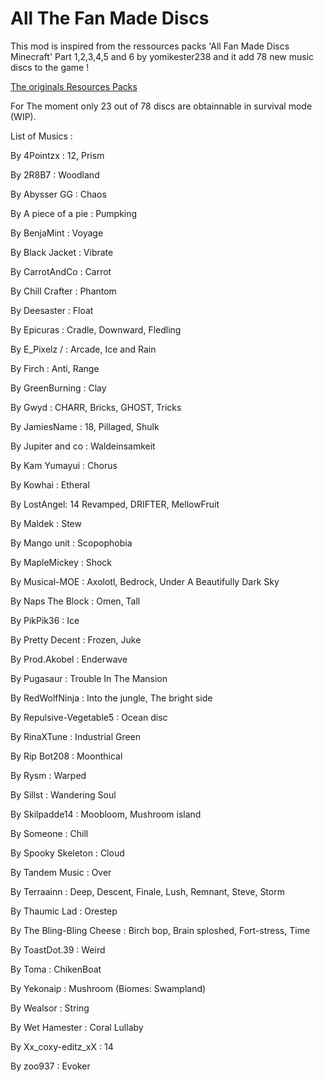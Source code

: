 # All The Fan Made Discs

This mod is inspired from the ressources packs 'All Fan Made Discs Minecraft' Part 1,2,3,4,5 and 6 by yomikester238 and it add 78 new music discs to the game !

[The originals Resources Packs](https://www.planetminecraft.com/collection/123393/all-the-fan-made-discs/)

For The moment only 23 out of 78 discs are obtainnable in survival mode (WIP).

List of Musics :

By 4Pointzx : 12, Prism

By 2R8B7 : Woodland

By Abysser GG : Chaos

By A piece of a pie : Pumpking

By BenjaMint : Voyage

By Black Jacket : Vibrate

By CarrotAndCo : Carrot

By Chill Crafter : Phantom

By Deesaster : Float

By Epicuras : Cradle, Downward, Fledling

By E_Pixelz / : Arcade, Ice and Rain

By Firch : Anti, Range

By GreenBurning : Clay

By Gwyd : CHARR, Bricks, GHOST, Tricks

By JamiesName : 18, Pillaged, Shulk

By Jupiter and co : Waldeinsamkeit

By Kam Yumayui : Chorus

By Kowhai : Etheral

By LostAngel: 14 Revamped, DRIFTER, MellowFruit

By Maldek : Stew

By Mango unit : Scopophobia

By MapleMickey : Shock

By Musical-MOE : Axolotl, Bedrock, Under A Beautifully Dark Sky

By Naps The Block : Omen, Tall

By PikPik36 : Ice

By Pretty Decent : Frozen, Juke

By Prod.Akobel : Enderwave

By Pugasaur : Trouble In The Mansion

By RedWolfNinja : Into the jungle, The bright side

By Repulsive-Vegetable5 : Ocean disc

By RinaXTune : Industrial Green

By Rip Bot208 : Moonthical

By Rysm : Warped

By Sillst : Wandering Soul

By Skilpadde14 : Moobloom, Mushroom island

By Someone : Chill

By Spooky Skeleton : Cloud

By Tandem Music : Over

By Terraainn : Deep, Descent, Finale, Lush, Remnant, Steve, Storm

By Thaumic Lad : Orestep

By The Bling-Bling Cheese : Birch bop, Brain sploshed, Fort-stress, Time

By ToastDot.39 : Weird

By Toma : ChikenBoat

By Yekonaip : Mushroom (Biomes: Swampland)

By Wealsor : String

By Wet Hamester : Coral Lullaby

By Xx_coxy-editz_xX : 14

By zoo937 : Evoker
